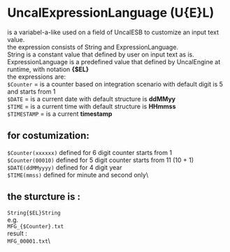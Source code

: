 # UncalExpressionLanguage (U{E}L)

is a variabel-a-like used on a field of UncalESB to customize an input text value.\
the expression consists of String and ExpressionLanguage.\
String is a constant value that defined by user on input text as is.\
ExpressionLanguage is a predefined value that defined by UncalEngine at runtime, with notation **{$EL}**\
the expressions are:\
`$Counter` = is a counter based on integration scenario with default digit is 5 and starts from 1\
`$DATE` = is a current date with default structure is **ddMMyy**\
`$TIME` = is a current time with default structure is **HHmmss**\
`$TIMESTAMP` = is a current **timestamp**

## for costumization:
`$Counter(xxxxxx)` defined for 6 digit counter starts from 1\
`$Counter(00010)` defined for 5 digit counter starts from 11 (10 + 1)\
`$DATE(ddMMyyyy)` defined for 4 digit year\
`$TIME(mmss)` defined for minute and second only\

## the sturcture is :
`String{$EL}String`\
e.g.\
`MFG_{$Counter}.txt`\
result :\
`MFG_00001.txt`\
